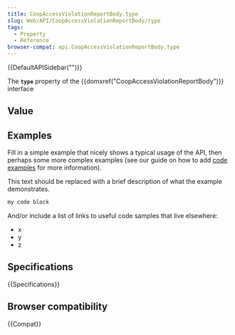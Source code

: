 ```yaml
---
title: CoopAccessViolationReportBody.type
slug: Web/API/CoopAccessViolationReportBody/type
tags:
  - Property
  - Reference
browser-compat: api.CoopAccessViolationReportBody.type
---
```

{{DefaultAPISidebar("")}}

The **`type`** property of the {{domxref("CoopAccessViolationReportBody")}} interface 

## Value



## Examples

Fill in a simple example that nicely shows a typical usage of the API, then perhaps some more complex examples (see our guide on how to add [code examples](/en-US/docs/MDN/Contribute/Structures/Code_examples) for more information).

This text should be replaced with a brief description of what the example demonstrates.

```js
my code block
```

And/or include a list of links to useful code samples that live elsewhere:

*   x
*   y
*   z

## Specifications

{{Specifications}}

## Browser compatibility

{{Compat}}


